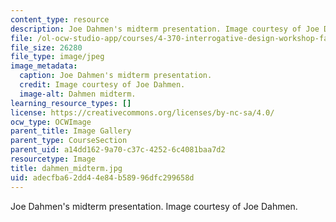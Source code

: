 ```yaml
---
content_type: resource
description: Joe Dahmen's midterm presentation. Image courtesy of Joe Dahmen.
file: /ol-ocw-studio-app/courses/4-370-interrogative-design-workshop-fall-2005/adecfba62dd44e84b58996dfc299658d_dahmen_midterm.jpg
file_size: 26280
file_type: image/jpeg
image_metadata:
  caption: Joe Dahmen's midterm presentation.
  credit: Image courtesy of Joe Dahmen.
  image-alt: Dahmen midterm.
learning_resource_types: []
license: https://creativecommons.org/licenses/by-nc-sa/4.0/
ocw_type: OCWImage
parent_title: Image Gallery
parent_type: CourseSection
parent_uid: a14dd162-9a70-c37c-4252-6c4081baa7d2
resourcetype: Image
title: dahmen_midterm.jpg
uid: adecfba6-2dd4-4e84-b589-96dfc299658d
---
```

Joe Dahmen's midterm presentation. Image courtesy of Joe Dahmen.